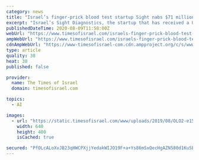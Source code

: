 ```yaml
---
category: news
title: "Israel’s finger-prick blood test startup Sight nabs $71 million to expand scope"
excerpt: "Israel’s Sight Diagnostics, the startup that has received a US Food and Drug Administration ... to substantially expand our US footprint and help usher in a new era of AI-driven diagnostics for a myriad of diseases and health conditions,” said Yossi ..."
publishedDateTime: 2020-08-09T11:58:00Z
webUrl: "https://www.timesofisrael.com/israels-finger-prick-blood-test-startup-sight-nabs-71-million-to-expand-scope/"
ampWebUrl: "https://www.timesofisrael.com/israels-finger-prick-blood-test-startup-sight-nabs-71-million-to-expand-scope/amp/"
cdnAmpWebUrl: "https://www-timesofisrael-com.cdn.ampproject.org/c/s/www.timesofisrael.com/israels-finger-prick-blood-test-startup-sight-nabs-71-million-to-expand-scope/amp/"
type: article
quality: 38
heat: 38
published: false

provider:
  name: The Times of Israel
  domain: timesofisrael.com

topics:
  - AI

images:
  - url: "https://static.timesofisrael.com/www/uploads/2019/08/OLO2-e1566391627927-640x400.jpg"
    width: 640
    height: 400
    isCached: true

secured: "PfOLcALoXvJB23qHWCPXjjYedakWIJO19F+a+Ys86mSxQecHgAZN580d1KuSEuk31ey2UqgLCu0zupQastEJ8gJOEPa+PbdyuzHsUIfrNNjcw5rX0VcJZIJAJmRJzVVy4NHhAFC1ta2jnnOMf/vxddvF3QdtsyYgkmRkwh5NaUM1y/Y7BZyNG9fhB69hgRxCtxky38mY4+jAHA9warYXlzra8Lp7VfMA5afep9YqZ9tNPGBdYY6T4i+77KbJ9yqtl7JoVNHDUoz3i3UJHgrXPKTFPmzf8l/AdrP8iARXB/h0BWbySYKIPpbY05563MtXboPRuRReH3GlHAfIU623Dg==;jkl6bwo/RiSs1ARgoNXASA=="
---
```


